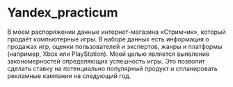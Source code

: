 # Yandex_practicum

В моем распоряжении данные интернет-магазина «Стримчик», который продаёт компьютерные игры. В наборе данных есть информация о продажах игр, оценки пользователей и экспертов, жанры и платформы (например, Xbox или PlayStation). Моей целью является выявление закономерностей определяющих успешность игры. Это позволит сделать ставку на потенциально популярный продукт и спланировать рекламные кампании на следующий год.

